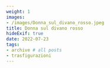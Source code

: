 ```yaml
---
weight: 1
images:
- /images/Donna_sul_divano_rosso.jpeg
title: Donna sul divano rosso
hideExif: true
date: 2022-07-23
tags:
- archive # all posts
- trasfigurazioni
---
```

